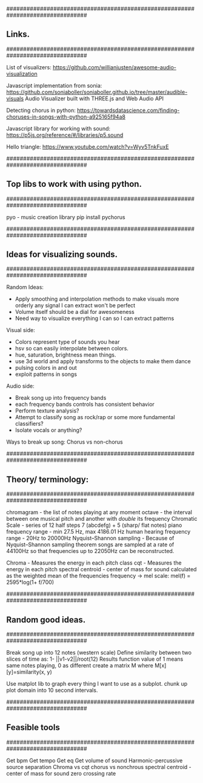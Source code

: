 ################################################################################
## Links.
################################################################################

List of visualizers:
https://github.com/willianjusten/awesome-audio-visualization


Javascript implementation from sonia:
https://github.com/soniaboller/soniaboller.github.io/tree/master/audible-visuals
Audio Visualizer built with THREE.js and Web Audio API

Detecting chorus in python:
https://towardsdatascience.com/finding-choruses-in-songs-with-python-a925165f94a8

Javascript library for working with sound:
https://p5js.org/reference/#/libraries/p5.sound

Hello triangle:
https://www.youtube.com/watch?v=Wyv5TnkFuxE

################################################################################
## Top libs to work with using python.
################################################################################

pyo - music creation library
pip install pychorus


################################################################################
## Ideas for visualizing sounds.
################################################################################

Random Ideas:
* Apply smoothing and interpolation methods to make visuals more orderly
  any signal I can extract won't be perfect
* Volume itself should be a dial for awesomeness
* Need way to visualize everything I can so I can extract patterns

Visual side:
* Colors represent type of sounds you hear
* hsv so can easily interpolate between colors.
* hue, saturation, brightness mean things.
* use 3d world and apply transforms to the objects to make them dance
* pulsing colors in and out
* exploit patterns in songs

Audio side:
* Break song up into frequency bands
* each frequency bands controls has consistent behavior
* Perform texture analysis?
* Attempt to classify song as rock/rap or some more fundamental classifiers?
* Isolate vocals or anything?

Ways to break up song:
Chorus vs non-chorus

################################################################################
## Theory/ terminology:
################################################################################

chromagram - the list of notes playing at any moment
octave - the interval between one musical pitch and another with _double_ its frequency
Chromatic Scale - series of 12 half steps 7 (abcdefg) + 5 (sharp/ flat notes)
piano frequency range - min 27.5 Hz, max 4186.01 Hz
human hearing frequency range - 20Hz to 20000Hz
Nyquist–Shannon sampling - Because of Nyquist–Shannon sampling theorem songs
    are sampled at a rate of 44100Hz so that frequencies up to 22050Hz can be reconstructed.

Chroma - Measures the energy in each pitch class
cqt    - Measures the energy in each pitch
spectral centroid - center of mass for sound
    calculated as the weighted mean of the frequencies
frequency -> mel scale: mel(f) = 2595*log(1+ f/700)


################################################################################
## Random good ideas.
################################################################################

Break song up into 12 notes (western scale)
Define similarity between two slices of time as: 1- ||v1-v2||/root(12)
Results function value of 1 means same notes playing, 0 as different
create a matrix M where M[x][y]=similarity(x, y)

Use matplot lib to graph every thing I want to use as a subplot. chunk up
plot domain into 10 second intervals.

################################################################################
## Feasible tools
################################################################################

Get bpm
Get tempo
Get eq
Get volume of sound
Harmonic-percussive source separation
Chroma vs cqt
chorus vs nonchrous
spectral centroid - center of mass for sound
zero crossing rate
